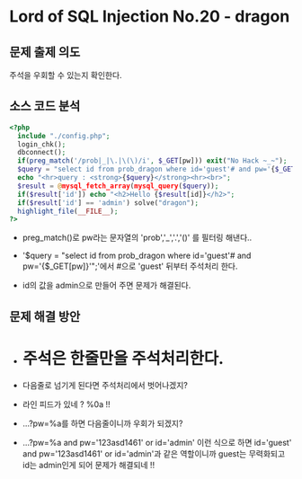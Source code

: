 # Lord of SQL Injection No.20 - dragon

## 문제 출제 의도

주석을 우회할 수 있는지 확인한다.

## 소스 코드 분석
```php
<?php 
  include "./config.php"; 
  login_chk(); 
  dbconnect(); 
  if(preg_match('/prob|_|\.|\(\)/i', $_GET[pw])) exit("No Hack ~_~"); 
  $query = "select id from prob_dragon where id='guest'# and pw='{$_GET[pw]}'";
  echo "<hr>query : <strong>{$query}</strong><hr><br>"; 
  $result = @mysql_fetch_array(mysql_query($query)); 
  if($result['id']) echo "<h2>Hello {$result[id]}</h2>"; 
  if($result['id'] == 'admin') solve("dragon");
  highlight_file(__FILE__); 
?>
```
* preg_match()로 pw라는 문자열의 'prob','_','.','()' 를 필터링 해낸다..

* '$query = "select id from prob_dragon where id='guest'# and pw='{$_GET[pw]}'";'에서 #으로 'guest' 뒤부터 주석처리 한다.

* id의 값을 admin으로 만들어 주면 문제가 해결된다.

## 문제 해결 방안

* # 주석은 한줄만을 주석처리한다.

* 다음줄로 넘기게 된다면 주석처리에서 벗어나겠지?

* 라인 피드가 있네 ? %0a !!

* …?pw=%a를 하면 다음줄이니까 우회가 되겠지?

* …?pw=%a and pw='123asd1461' or id='admin' 이런 식으로 하면 id='guest' and pw='123asd1461' or id='admin'과 같은 역할이니까 guest는 무력화되고 id는 admin인게 되어 문제가 해결되네 !!